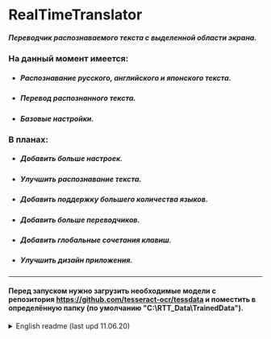 # RealTimeTranslator
##### Переводчик распознаваемого текста с выделенной области экрана.  
### На данный момент имеется:
- ##### Распознавание русского, английского и японского текста.
- ##### Перевод распознанного текста.
- ##### Базовые настройки.
### В планах:
- ##### Добавить больше настроек.
- ##### Улучшить распознавание текста.
- ##### Добавить поддержку большего количества языков.
- ##### Добавить больше переводчиков.
- ##### Добавить глобальные сочетания клавиш.
- ##### Улучшить дизайн приложения.
---
#### Перед запуском нужно загрузить необходимые модели с репозитория https://github.com/tesseract-ocr/tessdata и поместить в определённую папку (по умолчанию "C:\RTT_Data\TrainedData").

<details>
  <summary>English readme (last upd 11.06.20)</summary>
  The translator of the recognizable text from the selected area of the screen.  <br>
  At the moment is available: <br>
-  Recognition of the Russian, English and Japanese text. <br>
-  Translate of the recognized text.<br>
-  Basic settings.<br>
  In plans:<br>
-  Add more settings.<br>
-  Improve text recognition.<br>
-  Add support for more languages.<br>
-  Add more thanslators.<br>
-  Add the global keyboard shortcuts.<br>
- Improve the app design.<br>
<hr>
Before start you need to load necessary models from the repository https://github.com/tesseract-ocr/tessdata and place in a certain folder (by default it's "C:\RTT_Data\TrainedData").
</details>
